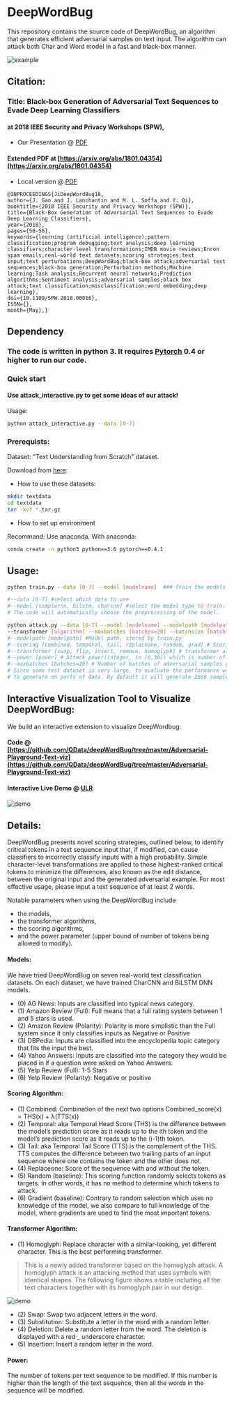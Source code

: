 # DeepWordBug

This repository contains the source code of DeepWordBug, an algorithm that generates efficient adversarial samples on text input. The algorithm can attack both Char and Word model in a fast and black-box manner.


<img src="https://github.com/QData/deepWordBug/blob/master/example.gif" alt="example">




## Citation: 

### Title: Black-box Generation of Adversarial Text Sequences to Evade Deep Learning Classifiers 

#### at 2018 IEEE Security and Privacy Workshops (SPW),

+ Our Presentation @ [PDF](https://github.com/QData/deepWordBug/blob/master/about/2018_Ji_DLS_presentation.pdf)

#### Extended PDF at [https://arxiv.org/abs/1801.04354](https://arxiv.org/abs/1801.04354)

+ Local version @ [PDF](https://github.com/QData/deepWordBug/blob/master/about/Ji2017_EvadeNLP-extended.pdf)


```
@INPROCEEDINGS{JiDeepWordBug18, 
author={J. Gao and J. Lanchantin and M. L. Soffa and Y. Qi}, 
booktitle={2018 IEEE Security and Privacy Workshops (SPW)}, 
title={Black-Box Generation of Adversarial Text Sequences to Evade Deep Learning Classifiers}, 
year={2018}, 
pages={50-56}, 
keywords={learning (artificial intelligence);pattern classification;program debugging;text analysis;deep learning classifiers;character-level transformations;IMDB movie reviews;Enron spam emails;real-world text datasets;scoring strategies;text input;text perturbations;DeepWordBug;black-box attack;adversarial text sequences;black-box generation;Perturbation methods;Machine learning;Task analysis;Recurrent neural networks;Prediction algorithms;Sentiment analysis;adversarial samples;black box attack;text classification;misclassification;word embedding;deep learning}, 
doi={10.1109/SPW.2018.00016}, 
ISSN={}, 
month={May},}
```





## Dependency

### The code is written in python 3. It requires [Pytorch](pytorch.org) 0.4 or higher to run our code.

### Quick start

#### Use attack_interactive.py to get some ideas of our attack!
Usage:
```bash
python attack_interactive.py --data [0-7]
```

### Prerequists:

Dataset: "Text Understanding from Scratch" dataset.

Download from [here](https://drive.google.com/drive/u/0/folders/0Bz8a_Dbh9Qhbfll6bVpmNUtUcFdjYmF2SEpmZUZUcVNiMUw1TWN6RDV3a0JHT3kxLVhVR2M):
 
* How to use these datasets:

```bash
mkdir textdata
cd textdata
tar -xvf *.tar.gz
```

* How to set up environment

Recommand: Use anaconda. With anaconda:

```bash
conda create -n python3 python==3.6 pytorch==0.4.1
```

## Usage:

```bash
python train.py --data [0-7] --model [modelname]  ### Train the models that can be used in further attack

#--data [0-7] #select which data to use 
#--model [simplernn, bilstm, charcnn] #select the model type to train. 
# The code will automatically choose the preprocessing of the model.
``` 


```bash
python attack.py --data [0-7] --model [modelname] --modelpath [modelpath] --power [power] --scoring [algorithm] 
--transformer [algorithm] --maxbatches [batches=20] --batchsize [batchsize=128] ### Generate DeepWordBug adversarial samples
#--modelpath [modelpath] #Model path, stored by train.py
#--scoring [combined, temporal, tail, replaceone, random, grad] # Scoring algorithm
#--transformer [swap, flip, insert, remove, homoglyph] # transformer algorithm
#--power [power] # Attack power(integer, in (0,30]) which is number of modified tokens, i.e., the edit distance
#--maxbatches [batches=20] # Number of batches of adversarial samples generated, samples are selected randomly. 
# Since some test dataset is very large, to evaluate the performance we add this parameter
# to generate on parts of data. By default it will generate 2560 samples.
```


## Interactive Visualization Tool to Visualize DeepWordBug:

We build an interactive extension to visualize DeepWordbug:  
#### Code @ [https://github.com/QData/deepWordBug/tree/master/Adversarial-Playground-Text-viz](https://github.com/QData/deepWordBug/tree/master/Adversarial-Playground-Text-viz) 

#### Interactive Live Demo @  [ULR](http://adv-text-flask-env.cygeeu97fg.us-east-1.elasticbeanstalk.com/dwb)

<img src="https://github.com/QData/deepWordBug/blob/master/demo.png" alt="demo">


## Details: 


DeepWordBug presents novel scoring strategies, outlined below, to identify critical tokens in a text sequence input that, if modified, can cause classifiers to incorrectly classify inputs with a high probability. Simple character-level transformations are applied to those highest-ranked critical tokens to minimize the differences, also known as the edit distance, between the original input and the generated adversarial example. For most effective usage, please input a text sequence of at least 2 words. 


Notable parameters when using the DeepWordBug include 
- the models, 
- the transformer algorithms, 
- the scoring algorithms, 
- and the power parameter (upper bound of number of tokens being allowed to modify).

#### Models: 

We have tried DeepWordBug on seven real-world text classification datasets. On each dataset, we have trained CharCNN and BiLSTM DNN models. 
- (0) AG News: Inputs are classified into typical news category. 
- (1) Amazon Review (Full): Full means that a full rating system between 1 and 5 stars is used. 
- (2) Amazon Review (Polarity): Polarity is more simplistic than the Full system since it only classifies inputs as Negative or Positive 
- (3) DBPedia: Inputs are classified into the encyclopedia topic category that fits the input the best. 
- (4) Yahoo Answers: Inputs are classified into the category they would be placed in if a question were asked on Yahoo Answers. 
-  (5) Yelp Review (Full): 1-5 Stars 
-  (6) Yelp Review (Polarity): Negative or positive 

#### Scoring Algorithm: 

- (1) Combined: Combination of the next two options Combined_score(x) = THS(x) + λ(TTS(x)) 
- (2) Temporal: aka Temporal Head Score (THS) is the difference between the model’s prediction score as it reads up to the ith token and the model’s prediction score as it reads up to the (i-1)th token. 
- (3) Tail: aka Temporal Tail Score (TTS) is the complement of the THS. TTS computes the difference between two trailing parts of an input sequence where one contains the token and the other does not. 
- (4) Replaceone: Score of the sequence with and without the token. 
- (5) Random (baseline): This scoring function randomly selects tokens as targets. In other words, it has no method to determine which tokens to attack. 
- (6) Gradient (baseline): Contrary to random selection which uses no knowledge of the model, we also compare to full knowledge of the model, where gradients are used to find the most important tokens. 

#### Transformer Algorithm: 

- (1) Homoglyph: Replace character with a similar-looking, yet different character. This is the best performing transformer. 

> This is a newly added transformer based on the homoglyph attack. A homoglyph attack is an attacking method that uses symbols with identical shapes. The following figure shows a table including all the text characters together with its homoglyph pair in our design. 

<img src="https://github.com/QData/deepWordBug/blob/master/homoglyph.png" alt="demo">


- (2) Swap: Swap two adjacent letters in the word. 
- (3) Substitution: Substitute a letter in the word with a random letter. 
- (4) Deletion: Delete a random letter from the word. The deletion is displayed with a red _ underscore character. 
- (5) Insertion: Insert a random letter in the word. 


#### Power: 

The number of tokens per text sequence to be modified. If this number is higher than the length of the text sequence, then all the words in the sequence will be modified.


